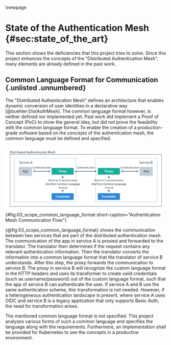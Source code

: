 \newpage

# State of the Authentication Mesh {#sec:state_of_the_art}

This section shows the deficiencies that this project tries to solve. Since this project enhances the concepts of the "Distributed Authentication Mesh", many elements are already defined in the past work.

## Common Language Format for Communication {.unlisted .unnumbered}

The "Distributed Authentication Mesh" defines an architecture that enables dynamic conversion of user identities in a declarative way [@buehler:DistAuthMesh]. The common language format however, is neither defined nor implemented yet. Past work did implement a Proof of Concept (PoC) to show the general idea, but did not prove the feasibility with the common language format. To enable the creation of a production-grade software based on the concepts of the authentication mesh, the common language must be defined and specified.

![General communication flow of two services in the distributed authentication mesh](images/03_scope_common_language_format.png){#fig:03_scope_common_language_format short-caption="Authentication Mesh Communication Flow"}

{@fig:03_scope_common_language_format} shows the communication between two services that are part of the distributed authentication mesh. The communication of the app in service A is proxied and forwarded to the translator. The translator then determines if the request contains any relevant authentication information. Then the translator converts the information into a common language format that the translator of service B understands. After this step, the proxy forwards the communication to service B. The proxy in service B will recognize the custom language format in the HTTP headers and uses its transformer to create valid credentials (such as username/password) out of the custom language format, such that the app of service B can authenticate the user. If service A and B use the same authentication scheme, this transformation is not needed. However, if a heterogeneous authentication landscape is present, where service A uses OIDC and service B is a legacy application that only supports Basic Auth, the need for transformation arises.

The mentioned common language format is not specified. This project analyzes various forms of such a common language and specifies the language along with the requirements. Furthermore, an implementation shall be provided for Kubernetes to see the concepts in a productive environment.
